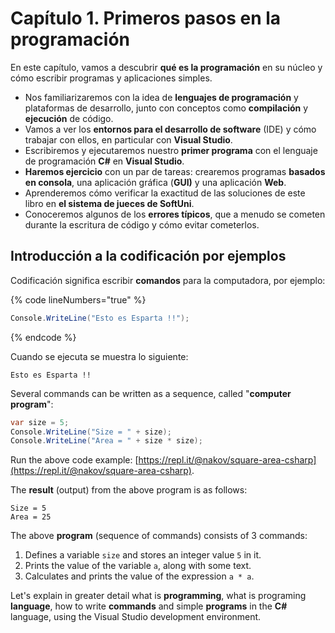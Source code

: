 # Capítulo 1. Primeros pasos en la programación

En este capítulo, vamos a descubrir **qué es la programación** en su núcleo y cómo escribir programas y aplicaciones simples.

* Nos familiarizaremos con la idea de **lenguajes de programación** y plataformas de desarrollo, junto con conceptos como **compilación** y **ejecución** de código.
* Vamos a ver los **entornos para el desarrollo de software** (IDE) y cómo trabajar con ellos, en particular con **Visual Studio**.
* Escribiremos y ejecutaremos nuestro **primer programa** con el lenguaje de programación **C#** en **Visual Studio**.
* **Haremos ejercicio** con un par de tareas: crearemos programas **basados en consola**, una aplicación gráfica (**GUI)** y una aplicación **Web**.
* Aprenderemos cómo verificar la exactitud de las soluciones de este libro en **el sistema de jueces de SoftUni**.
* Conoceremos algunos de los **errores típicos**, que a menudo se cometen durante la escritura de código y cómo evitar cometerlos.

## Introducción a la codificación por ejemplos <a href="#introduction-to-coding-by-examples" id="introduction-to-coding-by-examples"></a>

Codificación significa escribir **comandos** para la computadora, por ejemplo:

{% code lineNumbers="true" %}
```csharp
Console.WriteLine("Esto es Esparta !!");
```
{% endcode %}

Cuando se ejecuta se muestra lo siguiente:

```
Esto es Esparta !!
```

Several commands can be written as a sequence, called "**computer program**":

```csharp
var size = 5;
Console.WriteLine("Size = " + size);
Console.WriteLine("Area = " + size * size);
```

Run the above code example: [https://repl.it/@nakov/square-area-csharp](https://repl.it/@nakov/square-area-csharp).

The **result** (output) from the above program is as follows:

```
Size = 5
Area = 25
```

The above **program** (sequence of commands) consists of 3 commands:

1. Defines a variable `size` and stores an integer value `5` in it.
2. Prints the value of the variable `a`, along with some text.
3. Calculates and prints the value of the expression `a * a`.

Let's explain in greater detail what is **programming**, what is programing **language**, how to write **commands** and simple **programs** in the **C#** language, using the Visual Studio development environment.

